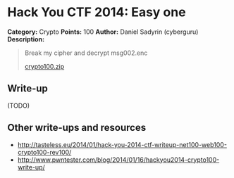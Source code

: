 # Hack You CTF 2014: Easy one

**Category:** Crypto
**Points:** 100
**Author:** Daniel Sadyrin (cyberguru)
**Description:**

> Break my cipher and decrypt 	msg002.enc
>
> [crypto100.zip](crypto100.zip)

## Write-up

(TODO)

## Other write-ups and resources

* <http://tasteless.eu/2014/01/hack-you-2014-ctf-writeup-net100-web100-crypto100-rev100/>
* <http://www.pwntester.com/blog/2014/01/16/hackyou2014-crypto100-write-up/>

